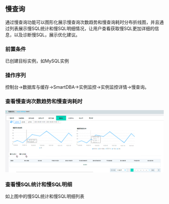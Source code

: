 ## 慢查询
通过慢查询功能可以图形化展示慢查询次数趋势和慢查询耗时分布折线图，并且通过列表展示慢SQL统计和慢SQL明细情况，让用户查看获取慢SQL更加详细的信息，以及诊断慢SQL，展示优化建议。

### 前置条件
已创建目标实例，如MySQL实例

### 操作序列
控制台->数据库与缓存->SmartDBA->实例监控->实例监控详情->慢查询。

### 查看慢查询次数趋势和慢查询耗时

![](../../image/SmartDBA/slow_query1.png)
 
### 查看慢SQL统计和慢SQL明细
如上图中的慢SQL统计和慢SQL明细列表

